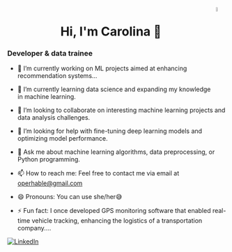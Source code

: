 <img width="5%" align="right" alt="Mona cat" src="https://github.githubassets.com/images/mona-loading-default.gif" />
<h1 align="center">Hi, I'm Carolina 👋</h1>
<h3 align="left">Developer & data trainee</h3>

- 🔭 I’m currently working on ML projects aimed at enhancing recommendation systems...

- 🌱 I’m currently learning data science and expanding my knowledge in machine learning.

- 👯 I’m looking to collaborate on interesting machine learning projects and data analysis challenges.

- 🤔 I’m looking for help with fine-tuning deep learning models and optimizing model performance.

- 💬 Ask me about machine learning algorithms, data preprocessing, or Python programming.

- 📫 How to reach me: Feel free to contact me via email at operhable@gmail.com

- 😄 Pronouns: You can use she/her😅

- ⚡ Fun fact: I once developed GPS monitoring software that enabled real-time vehicle tracking, enhancing the logistics of a transportation company....



<a href="https://www.linkedin.com/in/altamiranoc/"><img alt="LinkedIn" src="https://img.shields.io/badge/-Carolina_Ruiz-blue?style=flat-square&logo=Linkedin&logoColor=white&link=https://www.linkedin.com/in/altamiranoc//"></a>
